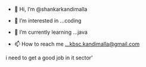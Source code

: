 - 👋 Hi, I’m @shankarkandimalla
- 👀 I’m interested in ...coding
- 🌱 I’m currently learning ...java

- 📫 How to reach me ...kbsc.kandimalla@gmail.com

<!---
shankarkandimalla/shankarkandimalla is a ✨ special ✨ repository because its `README.md` (this file) appears on your GitHub profile.
You can click the Preview link to take a look at your changes.
--->
i need to get a good job in it sector'
